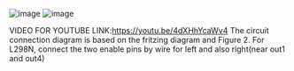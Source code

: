 ![image](https://github.com/user-attachments/assets/77fcc385-92fc-4534-a801-1e08dadb729a)
![image](https://github.com/user-attachments/assets/f00d9c01-33a2-438d-8129-e57d1ccd2a80)

VIDEO FOR YOUTUBE LINK:https://youtu.be/4dXHhYcaWv4
The circuit connection diagram is based on the fritzing diagram and Figure 2. For L298N, connect the two enable pins by wire for left and also right(near out1 and out4)
